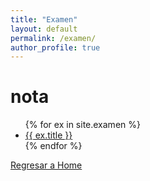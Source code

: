 ```yaml
---
title: "Examen"
layout: default
permalink: /examen/
author_profile: true
---
```


# nota



<ul>
  {% for ex in site.examen %}
    <li>
      <a href="{{ ex.url }}">{{ ex.title }}</a>
    </li>
  {% endfor %}
</ul>

[Regresar a Home](/)
